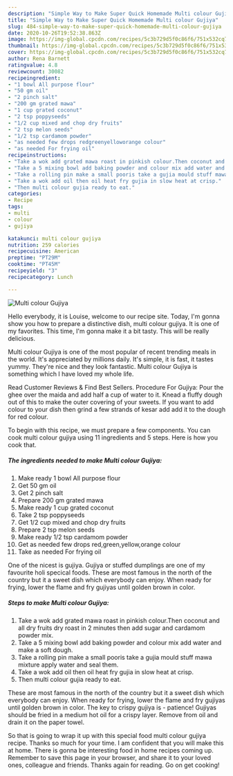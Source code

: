 ```yaml
---
description: "Simple Way to Make Super Quick Homemade Multi colour Gujiya"
title: "Simple Way to Make Super Quick Homemade Multi colour Gujiya"
slug: 484-simple-way-to-make-super-quick-homemade-multi-colour-gujiya
date: 2020-10-26T19:52:38.863Z
image: https://img-global.cpcdn.com/recipes/5c3b729d5f0c86f6/751x532cq70/multi-colour-gujiya-recipe-main-photo.jpg
thumbnail: https://img-global.cpcdn.com/recipes/5c3b729d5f0c86f6/751x532cq70/multi-colour-gujiya-recipe-main-photo.jpg
cover: https://img-global.cpcdn.com/recipes/5c3b729d5f0c86f6/751x532cq70/multi-colour-gujiya-recipe-main-photo.jpg
author: Rena Barnett
ratingvalue: 4.8
reviewcount: 30082
recipeingredient:
- "1 bowl All purpose flour"
- "50 gm oil"
- "2 pinch salt"
- "200 gm grated mawa"
- "1 cup grated coconut"
- "2 tsp poppyseeds"
- "1/2 cup mixed and chop dry fruits"
- "2 tsp melon seeds"
- "1/2 tsp cardamom powder"
- "as needed few drops redgreenyelloworange colour"
- "as needed For frying oil"
recipeinstructions:
- "Take a wok add grated mawa roast in pinkish colour.Then coconut and all dry fruits dry roast in 2 minutes then add sugar and cardamom powder mix."
- "Take a 5 mixing bowl add baking powder and colour mix add water and make a soft dough."
- "Take a rolling pin make a small pooris take a gujia mould stuff mawa mixture apply water and seal them."
- "Take a wok add oil then oil heat fry gujia in slow heat at crisp."
- "Then multi colour gujia ready to eat."
categories:
- Recipe
tags:
- multi
- colour
- gujiya

katakunci: multi colour gujiya 
nutrition: 259 calories
recipecuisine: American
preptime: "PT29M"
cooktime: "PT45M"
recipeyield: "3"
recipecategory: Lunch

---
```



![Multi colour Gujiya](https://img-global.cpcdn.com/recipes/5c3b729d5f0c86f6/751x532cq70/multi-colour-gujiya-recipe-main-photo.jpg)

Hello everybody, it is Louise, welcome to our recipe site. Today, I'm gonna show you how to prepare a distinctive dish, multi colour gujiya. It is one of my favorites. This time, I'm gonna make it a bit tasty. This will be really delicious.

Multi colour Gujiya is one of the most popular of recent trending meals in the world. It's appreciated by millions daily. It's simple, it is fast, it tastes yummy. They're nice and they look fantastic. Multi colour Gujiya is something which I have loved my whole life.

Read Customer Reviews &amp; Find Best Sellers. Procedure For Gujiya: Pour the ghee over the maida and add half a cup of water to it. Knead a fluffy dough out of this to make the outer covering of your sweets. If you want to add colour to your dish then grind a few strands of kesar add add it to the dough for red colour.


To begin with this recipe, we must prepare a few components. You can cook multi colour gujiya using 11 ingredients and 5 steps. Here is how you cook that.

<!--inarticleads1-->

##### The ingredients needed to make Multi colour Gujiya:

1. Make ready 1 bowl All purpose flour
1. Get 50 gm oil
1. Get 2 pinch salt
1. Prepare 200 gm grated mawa
1. Make ready 1 cup grated coconut
1. Take 2 tsp poppyseeds
1. Get 1/2 cup mixed and chop dry fruits
1. Prepare 2 tsp melon seeds
1. Make ready 1/2 tsp cardamom powder
1. Get as needed few drops red,green,yellow,orange colour
1. Take as needed For frying oil


One of the nicest is gujiya. Gujiya or stuffed dumplings are one of my favourite holi specical foods. These are most famous in the north of the country but it a sweet dish which everybody can enjoy. When ready for frying, lower the flame and fry gujiyas until golden brown in color. 

<!--inarticleads2-->

##### Steps to make Multi colour Gujiya:

1. Take a wok add grated mawa roast in pinkish colour.Then coconut and all dry fruits dry roast in 2 minutes then add sugar and cardamom powder mix.
1. Take a 5 mixing bowl add baking powder and colour mix add water and make a soft dough.
1. Take a rolling pin make a small pooris take a gujia mould stuff mawa mixture apply water and seal them.
1. Take a wok add oil then oil heat fry gujia in slow heat at crisp.
1. Then multi colour gujia ready to eat.


These are most famous in the north of the country but it a sweet dish which everybody can enjoy. When ready for frying, lower the flame and fry gujiyas until golden brown in color. The key to crispy gujiya is - patience! Gujiyas should be fried in a medium hot oil for a crispy layer. Remove from oil and drain it on the paper towel. 

So that is going to wrap it up with this special food multi colour gujiya recipe. Thanks so much for your time. I am confident that you will make this at home. There is gonna be interesting food in home recipes coming up. Remember to save this page in your browser, and share it to your loved ones, colleague and friends. Thanks again for reading. Go on get cooking!
